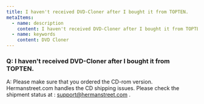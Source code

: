 ```yaml
---
title: I haven't received DVD-Cloner after I bought it from TOPTEN.
metaItems:
  - name: description
    content: I haven't received DVD-Cloner after I bought it from TOPTEN.
  - name: keywords
    content: DVD Cloner
---
```


### Q: I haven't received DVD-Cloner after I bought it from TOPTEN.

A:
Please make sure that you ordered the CD-rom version. Hermanstreet.com handles the CD shipping issues. Please check the shipment status at : support@hermanstreet.com .
